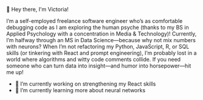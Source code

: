 👋 Hey there, I'm Victoria!

I’m a self-employed freelance software engineer who’s as comfortable debugging code as I am exploring the human psyche (thanks to my BS in Applied Psychology with a concentration in Media & Technology)! Currently, I’m halfway through an MS in Data Science—because why not mix numbers with neurons? When I’m not refactoring my Python, JavaScript, R, or SQL skills (or tinkering with React and prompt engineering), I’m probably lost in a world where algorithms and witty code comments collide. If you need someone who can turn data into insight—and humor into horsepower—hit me up!

- 🔭 I’m currently working on strengthening my React skills
- 🌱 I’m currently learning more about neural networks
